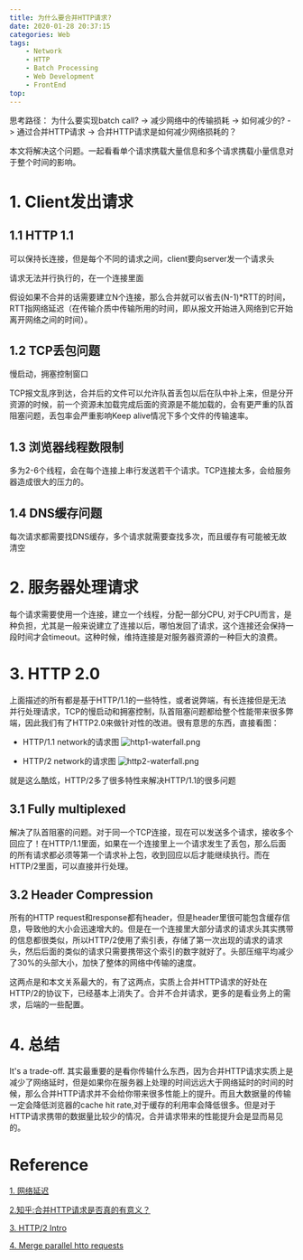 ```yaml
---
title: 为什么要合并HTTP请求?
date: 2020-01-28 20:37:15
categories: Web
tags:
    - Network
    - HTTP
    - Batch Processing
    - Web Development
    - FrontEnd
top:
---
```

思考路径：
为什么要实现batch call? -> 减少网络中的传输损耗 -> 如何减少的? -> 通过合并HTTP请求 -> 合并HTTP请求是如何减少网络损耗的？ 

本文将解决这个问题。一起看看单个请求携载大量信息和多个请求携载小量信息对于整个时间的影响。
    

# 1. Client发出请求

## 1.1 HTTP 1.1

可以保持长连接，但是每个不同的请求之间，client要向server发一个请求头

请求无法并行执行的，在一个连接里面

假设如果不合并的话需要建立N个连接，那么合并就可以省去(N-1)*RTT的时间，RTT指网络延迟（在传输介质中传输所用的时间，即从报文开始进入网络到它开始离开网络之间的时间）。

## 1.2 TCP丢包问题

慢启动，拥塞控制窗口

TCP报文乱序到达，合并后的文件可以允许队首丢包以后在队中补上来，但是分开资源的时候，前一个资源未加载完成后面的资源是不能加载的，会有更严重的队首阻塞问题，丢包率会严重影响Keep alive情况下多个文件的传输速率。

## 1.3 浏览器线程数限制

多为2-6个线程，会在每个连接上串行发送若干个请求。TCP连接太多，会给服务器造成很大的压力的。

## 1.4 DNS缓存问题

 每次请求都需要找DNS缓存，多个请求就需要查找多次，而且缓存有可能被无故清空

# 2. 服务器处理请求

每个请求需要使用一个连接，建立一个线程，分配一部分CPU, 对于CPU而言，是种负担，尤其是一般来说建立了连接以后，哪怕发回了请求，这个连接还会保持一段时间才会timeout。这种时候，维持连接是对服务器资源的一种巨大的浪费。


# 3. HTTP 2.0 
上面描述的所有都是基于HTTP/1.1的一些特性，或者说弊端，有长连接但是无法并行处理请求，TCP的慢启动和拥塞控制，队首阻塞问题都给整个性能带来很多弊端，因此我们有了HTTP2.0来做针对性的改进。很有意思的东西，直接看图： 

+ HTTP/1.1 network的请求图
![http1-waterfall.png](https://i.loli.net/2020/01/29/JPaxGAR2lrnKh6b.png)

+ HTTP/2 network的请求图
![http2-waterfall.png](https://i.loli.net/2020/01/29/C64pmQAVzZrtyus.png)

就是这么酷炫，HTTP/2多了很多特性来解决HTTP/1.1的很多问题

## 3.1 Fully multiplexed 

解决了队首阻塞的问题。对于同一个TCP连接，现在可以发送多个请求，接收多个回应了！在HTTP/1.1里面，如果在一个连接里上一个请求发生了丢包，那么后面的所有请求都必须等第一个请求补上包，收到回应以后才能继续执行。而在HTTP/2里面，可以直接并行处理。

## 3.2 Header Compression 

所有的HTTP request和response都有header，但是header里很可能包含缓存信息，导致他的大小会迅速增大的。但是在一个连接里大部分请求的请求头其实携带的信息都很类似，所以HTTP/2使用了索引表，存储了第一次出现的请求的请求头，然后后面的类似的请求只需要携带这个索引的数字就好了。头部压缩平均减少了30%的头部大小，加快了整体的网络中传输的速度。

这两点是和本文关系最大的，有了这两点，实质上合并HTTP请求的好处在HTTP/2的协议下，已经基本上消失了。合并不合并请求，更多的是看业务上的需求，后端的一些配置。


# 4. 总结

It's a trade-off. 其实最重要的是看你传输什么东西，因为合并HTTP请求实质上是减少了网络延时，但是如果你在服务器上处理的时间远远大于网络延时的时间的时候，那么合并HTTP请求并不会给你带来很多性能上的提升。而且大数据量的传输一定会降低浏览器的cache hit rate,对于缓存的利用率会降低很多。但是对于HTTP请求携带的数据量比较少的情况，合并请求带来的性能提升会是显而易见的。





# Reference 

[1. 网络延迟](https://www.zhihu.com/question/34689035)

[2.知乎:合并HTTP请求是否真的有意义？](https://www.zhihu.com/question/34401250)

[3. HTTP/2 Intro](https://deliciousbrains.com/performance-best-practices-http2/)

[4. Merge parallel htto requests](https://www.tutorialdocs.com/article/merge-parallel-http-request.html)
